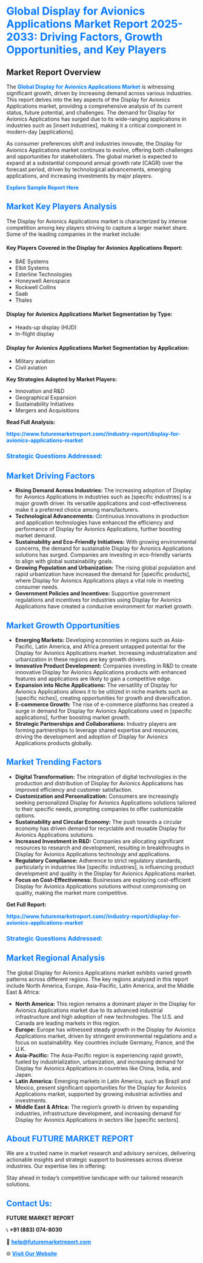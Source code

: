 <h1 style="color: #007BFF;">Global Display for Avionics Applications Market Report 2025-2033: Driving Factors, Growth Opportunities, and Key Players</h1>

<section id="overview">
<h2>Market Report Overview</h2>
<p>The <a href="https://www.futuremarketreport.com//industry-report/display-for-avionics-applications-market" style="color: #007BFF; text-decoration: none;"><strong>Global Display for Avionics Applications Market</strong></a> is witnessing significant growth, driven by increasing demand across various industries. This report delves into the key aspects of the Display for Avionics Applications market, providing a comprehensive analysis of its current status, future potential, and challenges. The demand for Display for Avionics Applications has surged due to its wide-ranging applications in industries such as [insert industries], making it a critical component in modern-day [applications].</p>
<p>As consumer preferences shift and industries innovate, the Display for Avionics Applications market continues to evolve, offering both challenges and opportunities for stakeholders. The global market is expected to expand at a substantial compound annual growth rate (CAGR) over the forecast period, driven by technological advancements, emerging applications, and increasing investments by major players.</p>
</section>

<section id="overview">
<p><a href="https://www.futuremarketreport.com//request-sample/reportId=56791" style="color: #007BFF; text-decoration: none;"><strong>Explore Sample Report Here</strong></a></p>
</section>

<section id="key-players">
<h2 style="color: #007BFF;">Market Key Players Analysis</h2>
<p>The Display for Avionics Applications market is characterized by intense competition among key players striving to capture a larger market share. Some of the leading companies in the market include:</p>
<h4>Key Players Covered in the Display for Avionics Applications Report:</h4>
<ul><li>BAE Systems</li><li>Elbit Systems</li><li>Esterline Technologies</li><li>Honeywell Aerospace</li><li>Rockwell Collins</li><li>Saab</li><li>Thales</li></ul>
<h4>Display for Avionics Applications Market Segmentation by Type:</h4>
<ul><li>Heads-up display (HUD)</li><li>In-flight display</li></ul>

<h4>Display for Avionics Applications Market Segmentation by Application:</h4>
<ul><li>Military aviation</li><li>Civil aviation</li></ul>
<p><strong>Key Strategies Adopted by Market Players:</strong></p>
<ul>
<li>Innovation and R&D</li>
<li>Geographical Expansion</li>
<li>Sustainability Initiatives</li>
<li>Mergers and Acquisitions</li>
</ul>
</section>

<section>
<p><strong>Read Full Analysis: </strong></p><a href="https://www.futuremarketreport.com//industry-report/display-for-avionics-applications-market" style="color: #007BFF; text-decoration: none;"><strong>https://www.futuremarketreport.com//industry-report/display-for-avionics-applications-market</strong></a>
<h3 style="color: #007BFF;">Strategic Questions Addressed:</h3>
</section>

<section id="driving-factors">
<h2 style="color: #007BFF;">Market Driving Factors</h2>
<ul>
<li><strong>Rising Demand Across Industries:</strong> The increasing adoption of Display for Avionics Applications in industries such as [specific industries] is a major growth driver. Its versatile applications and cost-effectiveness make it a preferred choice among manufacturers.</li>
<li><strong>Technological Advancements:</strong> Continuous innovations in production and application technologies have enhanced the efficiency and performance of Display for Avionics Applications, further boosting market demand.</li>
<li><strong>Sustainability and Eco-Friendly Initiatives:</strong> With growing environmental concerns, the demand for sustainable Display for Avionics Applications solutions has surged. Companies are investing in eco-friendly variants to align with global sustainability goals.</li>
<li><strong>Growing Population and Urbanization:</strong> The rising global population and rapid urbanization have increased the demand for [specific products], where Display for Avionics Applications plays a vital role in meeting consumer needs.</li>
<li><strong>Government Policies and Incentives:</strong> Supportive government regulations and incentives for industries using Display for Avionics Applications have created a conducive environment for market growth.</li>
</ul>
</section>

<section id="growth-opportunities">
<h2 style="color: #007BFF;">Market Growth Opportunities</h2>
<ul>
<li><strong>Emerging Markets:</strong> Developing economies in regions such as Asia-Pacific, Latin America, and Africa present untapped potential for the Display for Avionics Applications market. Increasing industrialization and urbanization in these regions are key growth drivers.</li>
<li><strong>Innovative Product Development:</strong> Companies investing in R&D to create innovative Display for Avionics Applications products with enhanced features and applications are likely to gain a competitive edge.</li>
<li><strong>Expansion into Niche Applications:</strong> The versatility of Display for Avionics Applications allows it to be utilized in niche markets such as [specific niches], creating opportunities for growth and diversification.</li>
<li><strong>E-commerce Growth:</strong> The rise of e-commerce platforms has created a surge in demand for Display for Avionics Applications used in [specific applications], further boosting market growth.</li>
<li><strong>Strategic Partnerships and Collaborations:</strong> Industry players are forming partnerships to leverage shared expertise and resources, driving the development and adoption of Display for Avionics Applications products globally.</li>
</ul>
</section>

<section id="trending-factors">
<h2 style="color: #007BFF;">Market Trending Factors</h2>
<ul>
<li><strong>Digital Transformation:</strong> The integration of digital technologies in the production and distribution of Display for Avionics Applications has improved efficiency and customer satisfaction.</li>
<li><strong>Customization and Personalization:</strong> Consumers are increasingly seeking personalized Display for Avionics Applications solutions tailored to their specific needs, prompting companies to offer customizable options.</li>
<li><strong>Sustainability and Circular Economy:</strong> The push towards a circular economy has driven demand for recyclable and reusable Display for Avionics Applications solutions.</li>
<li><strong>Increased Investment in R&D:</strong> Companies are allocating significant resources to research and development, resulting in breakthroughs in Display for Avionics Applications technology and applications.</li>
<li><strong>Regulatory Compliance:</strong> Adherence to strict regulatory standards, particularly in industries like [specific industries], is influencing product development and quality in the Display for Avionics Applications market.</li>
<li><strong>Focus on Cost-Effectiveness:</strong> Businesses are exploring cost-efficient Display for Avionics Applications solutions without compromising on quality, making the market more competitive.</li>
</ul>
</section>

<section>
<p><strong>Get Full Report: </strong></p><a href="https://www.futuremarketreport.com//industry-report/display-for-avionics-applications-market" style="color: #007BFF; text-decoration: none;"><strong>https://www.futuremarketreport.com//industry-report/display-for-avionics-applications-market</strong></a>
<h3 style="color: #007BFF;">Strategic Questions Addressed:</h3>
</section>


<section id="regional-analysis">
<h2 style="color: #007BFF;">Market Regional Analysis</h2>
<p>The global Display for Avionics Applications market exhibits varied growth patterns across different regions. The key regions analyzed in this report include North America, Europe, Asia-Pacific, Latin America, and the Middle East & Africa:</p>
<ul>
<li><strong>North America:</strong> This region remains a dominant player in the Display for Avionics Applications market due to its advanced industrial infrastructure and high adoption of new technologies. The U.S. and Canada are leading markets in this region.</li>
<li><strong>Europe:</strong> Europe has witnessed steady growth in the Display for Avionics Applications market, driven by stringent environmental regulations and a focus on sustainability. Key countries include Germany, France, and the U.K.</li>
<li><strong>Asia-Pacific:</strong> The Asia-Pacific region is experiencing rapid growth, fueled by industrialization, urbanization, and increasing demand for Display for Avionics Applications in countries like China, India, and Japan.</li>
<li><strong>Latin America:</strong> Emerging markets in Latin America, such as Brazil and Mexico, present significant opportunities for the Display for Avionics Applications market, supported by growing industrial activities and investments.</li>
<li><strong>Middle East & Africa:</strong> The region’s growth is driven by expanding industries, infrastructure development, and increasing demand for Display for Avionics Applications in sectors like [specific sectors].</li>
</ul>
</section>

<footer>
<h2 style="color: #007BFF;">About FUTURE MARKET REPORT</h2>
<p>We are a trusted name in market research and advisory services, delivering actionable insights and strategic support to businesses across diverse industries. Our expertise lies in offering:</p>

<p>Stay ahead in today’s competitive landscape with our tailored research solutions.</p>

<h2 style="color: #007BFF;">Contact Us:</h2>
<p><strong>FUTURE MARKET REPORT</strong></p>
<p>📞 <strong>+91 (883) 074-8030</strong></p>
<p>📧 <strong><a href="mailto:help@futuremarketreport.com" style="color: #007BFF;">help@futuremarketreport.com</a></strong></p>
<p>🌐 <strong><a href="https://www.futuremarketreport.com/" style="color: #007BFF;">Visit Our Website</a></strong></p>
</footer>